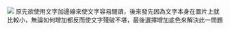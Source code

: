 ![](https://i.imgur.com/rC8aVKg.png)
原先欲使用文字加邊線來使文字容易閱讀，後來發先因為文字本身在圖片上就比較小，無論如何增加都反而使文字殘破不堪，最後選擇增加底色來解決此一問題
